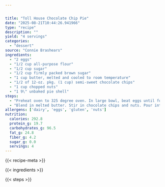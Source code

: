 ```yaml
---


title: "Toll House Chocolate Chip Pie"
date: "2025-08-21T10:44:26.941966"
type: "recipe"
description: ""
yield: "4 servings"
categories:
  - "dessert"
source: "Connie Brashears"
ingredients:
  - "2 eggs"
  - "1/2 cup all-purpose flour"
  - "1/2 cup sugar"
  - "1/2 cup firmly packed brown sugar"
  - "1 cup butter, melted and cooled to room temperature"
  - "1/2 of 12-oz. pkg. (1 cup) semi-sweet chocolate chips"
  - "1 cup chopped nuts"
  - "1 9\" unbaked pie shell"
steps:
  - "Preheat oven to 325 degree oven. In large bowl, beat eggs until foamy. Add flour, sugar and brown sugar; beta until well blended."
  - "Blend in melted butter. Stir in chocolate chips and nuts. Pour into pie shell. Bake at 325 degrees for 1 hour. Serve warm with whipped cream or ice cream, if desired. Makes one pie. Recipe may be doubled. Bake two pies, freeze one for later use."
allergens: ['dairy', 'eggs', 'gluten', 'nuts']
nutrition:
  calories: 292.8
  protein_g: 19.7
  carbohydrates_g: 96.5
  fat_g: 24.8
  fiber_g: 4.2
  sugar_g: 0.0
  servings: 4
---
```


{{< recipe-meta >}}

{{< ingredients >}}

{{< steps >}}
